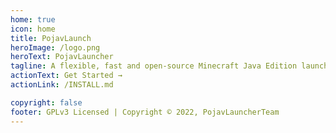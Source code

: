 ```yaml
---
home: true
icon: home
title: PojavLaunch
heroImage: /logo.png
heroText: PojavLauncher
tagline: A flexible, fast and open-source Minecraft Java Edition launcher for Android and iOS
actionText: Get Started →
actionLink: /INSTALL.md

copyright: false
footer: GPLv3 Licensed | Copyright © 2022, PojavLauncherTeam
---
```

